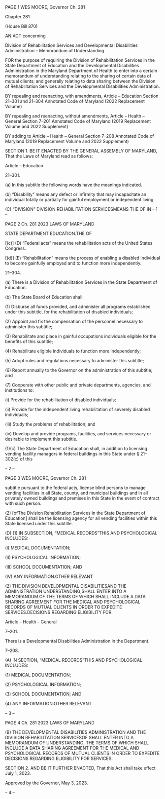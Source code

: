 PAGE 1
WES MOORE, Governor Ch. 281

Chapter 281

(House Bill 870)

AN ACT concerning

Division of Rehabilitation Services and Developmental Disabilities
Administration – Memorandum of Understanding

FOR the purpose of requiring the Division of Rehabilitation Services in the State
Department of Education and the Developmental Disabilities Administration in the
Maryland Department of Health to enter into a certain memorandum of
understanding relating to the sharing of certain data of mutual clients; and generally
relating to data sharing between the Division of Rehabilitation Services and the
Developmental Disabilities Administration.

BY repealing and reenacting, with amendments,
Article – Education
Section 21–301 and 21–304
Annotated Code of Maryland
(2022 Replacement Volume)

BY repealing and reenacting, without amendments,
Article – Health – General
Section 7–201
Annotated Code of Maryland
(2019 Replacement Volume and 2022 Supplement)

BY adding to
Article – Health – General
Section 7–208
Annotated Code of Maryland
(2019 Replacement Volume and 2022 Supplement)

SECTION 1. BE IT ENACTED BY THE GENERAL ASSEMBLY OF MARYLAND,
That the Laws of Maryland read as follows:

Article – Education

21–301.

(a) In this subtitle the following words have the meanings indicated.

(b) “Disability” means any defect or infirmity that may incapacitate an individual
totally or partially for gainful employment or independent living.

(C) “DIVISION” DIVISION REHABILITATION SERVICESMEANS THE OF IN
– 1 –

PAGE 2
Ch. 281 2023 LAWS OF MARYLAND

STATE DEPARTMENT EDUCATION.THE OF

[(c)] (D) “Federal acts” means the rehabilitation acts of the United States
Congress.

[(d)] (E) “Rehabilitation” means the process of enabling a disabled individual to
become gainfully employed and to function more independently.

21–304.

(a) There is a Division of Rehabilitation Services in the State Department of
Education.

(b) The State Board of Education shall:

(1) Disburse all funds provided, and administer all programs established
under this subtitle, for the rehabilitation of disabled individuals;

(2) Appoint and fix the compensation of the personnel necessary to
administer this subtitle;

(3) Rehabilitate and place in gainful occupations individuals eligible for the
benefits of this subtitle;

(4) Rehabilitate eligible individuals to function more independently;

(5) Adopt rules and regulations necessary to administer this subtitle;

(6) Report annually to the Governor on the administration of this subtitle;
and

(7) Cooperate with other public and private departments, agencies, and
institutions to:

(i) Provide for the rehabilitation of disabled individuals;

(ii) Provide for the independent living rehabilitation of severely
disabled individuals;

(iii) Study the problems of rehabilitation; and

(iv) Develop and provide programs, facilities, and services necessary
or desirable to implement this subtitle.

(1)(c) The State Department of Education shall, in addition to licensing
vending facility managers in federal buildings in this State under § 21–302(c) of this

– 2 –

PAGE 3
WES MOORE, Governor Ch. 281

subtitle pursuant to the federal acts, license blind persons to manage vending facilities in
all State, county, and municipal buildings and in all privately owned buildings and
premises in this State in the event of contract with such person.

(2) [ofThe Division Rehabilitation Services in the State Department of
Education] shall be the licensing agency for all vending facilities within this State licensed
under this subtitle.

(D) (1) IN SUBSECTION, “MEDICAL RECORDS”THIS AND PSYCHOLOGICAL
INCLUDES:

(I) MEDICAL DOCUMENTATION;

(II) PSYCHOLOGICAL INFORMATION;

(III) SCHOOL DOCUMENTATION; AND

(IV) ANY INFORMATION.OTHER RELEVANT

(2) THE DIVISION DEVELOPMENTAL DISABILITIESAND THE
ADMINISTRATION UNDERSTANDING,SHALL ENTER INTO A MEMORANDUM OF THE
TERMS OF WHICH SHALL INCLUDE A DATA SHARING AGREEMENT FOR THE MEDICAL
AND PSYCHOLOGICAL RECORDS OF MUTUAL CLIENTS IN ORDER TO EXPEDITE
SERVICES.DECISIONS REGARDING ELIGIBILITY FOR

Article – Health – General

7–201.

There is a Developmental Disabilities Administration in the Department.

7–208.

(A) IN SECTION, “MEDICAL RECORDS”THIS AND PSYCHOLOGICAL
INCLUDES:

(1) MEDICAL DOCUMENTATION;

(2) PSYCHOLOGICAL INFORMATION;

(3) SCHOOL DOCUMENTATION; AND

(4) ANY INFORMATION.OTHER RELEVANT

– 3 –

PAGE 4
Ch. 281 2023 LAWS OF MARYLAND

(B) THE DEVELOPMENTAL DISABILITIES ADMINISTRATION AND THE
DIVISION REHABILITATION SERVICESOF SHALL ENTER INTO A MEMORANDUM OF
UNDERSTANDING, THE TERMS OF WHICH SHALL INCLUDE A DATA SHARING
AGREEMENT FOR THE MEDICAL AND PSYCHOLOGICAL RECORDS OF MUTUAL
CLIENTS IN ORDER TO EXPEDITE DECISIONS REGARDING ELIGIBILITY FOR
SERVICES.

SECTION 2. AND BE IT FURTHER ENACTED, That this Act shall take effect July
1, 2023.

Approved by the Governor, May 3, 2023.

– 4 –